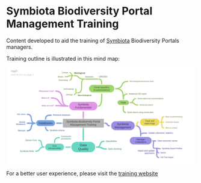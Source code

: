 # Symbiota Biodiversity Portal Management Training

Content developed to aid the training of [Symbiota](http://symbiota.org) Biodiversity Portals managers.


Training outline is illustrated in this mind map:

![Training Outline Mind Map](/assets/images/training-outline.png)

For a better user experience, please visit the [training website](https://arbolitoloco.github.io/symbiota-mgmt-training/)